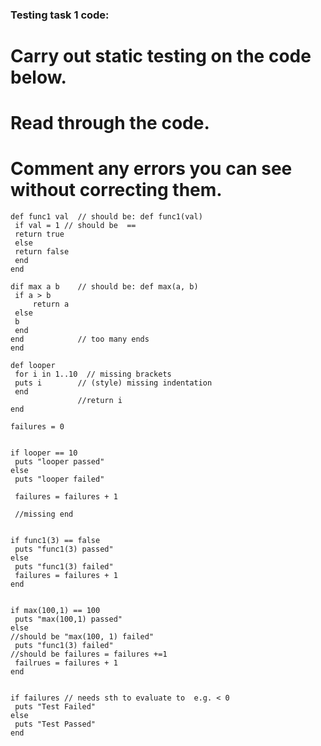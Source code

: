 ### Testing task 1 code:

# Carry out static testing on the code below.  
# Read through the code.  
# Comment any errors you can see without correcting them.

 ```
def func1 val  // should be: def func1(val)
  if val = 1 // should be  ==
  return true
  else
  return false
  end
end

dif max a b    // should be: def max(a, b)
  if a > b
      return a  
  else
  b             
  end
end            // too many ends
end

def looper
  for i in 1..10  // missing brackets
  puts i        // (style) missing indentation
  end
                //return i
end

failures = 0


if looper == 10
  puts "looper passed"
else
  puts "looper failed"

  failures = failures + 1

  //missing end


if func1(3) == false
  puts "func1(3) passed"
else
  puts "func1(3) failed"
  failures = failures + 1
end


if max(100,1) == 100
  puts "max(100,1) passed"
else
//should be "max(100, 1) failed"
  puts "func1(3) failed"
//should be failures = failures +=1
  failrues = failures + 1
end


if failures // needs sth to evaluate to  e.g. < 0
  puts "Test Failed"
else
  puts "Test Passed"
end

```
